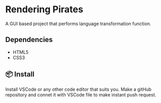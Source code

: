 # Rendering Pirates
A GUI based project that performs language transformation function.

## Dependencies

- HTML5
- CSS3


## 📦 Install

Install VSCode or any other code editor that suits you. Make a gitHub repository and connet it with VSCode file to make instant push request. 
